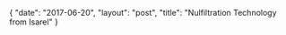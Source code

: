 {
   "date": "2017-06-20",
   "layout": "post",
   "title": "Nulfiltration Technology from Isarel"
}

